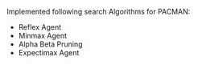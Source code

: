 Implemented following search Algorithms for PACMAN:
- Reflex Agent
- Minmax Agent
- Alpha Beta Pruning
- Expectimax Agent
